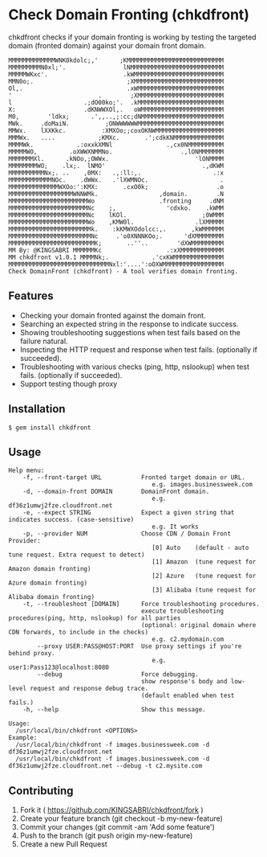 # Check Domain Fronting (chkdfront)
chkdfront checks if your domain fronting is working by testing the targeted domain (fronted domain) against your domain front domain.

```
MMMMMMMMMMMMMWNK0kdolc;,'      ;KMMMMMMMMMMMMMMMMMMMMMMMMMMM
MMMMMMMMMN0xl;'.                lNMMMMMMMMMMMMMMMMMMMMMMMMMM
MMMMMWKxc'.                     .kWMMMMMMMMMMMMMMMMMMMMMMMMM
MMN0o;.                          ;XMMMMMMMMMMMMMMMMMMMMMMMMM
Ol,.                             .xWMMMMMMMMMMMMMMMMMMMMMMMM
'                        .        ;XMMMMMMMMMMMMMMMMMMMMMMMM
l                    .;dO00ko;'.  .kMMMMMMMMMMMMMMMMMMMMMMMM
X:                   .dKNWWXOl,.   oWMMMMMMMMMMMMMMMMMMMMMMM
M0,        'ldkx;      .',,..,;:cc;dNMMMMMMMMMMMMMMMMMMMMMMM
MWk.     .doMaiN.          ;ONWWWWWWMMMMMMMMMMMMMMMMMMMMMMMM
MMWx.    lXXKkc.          :XMXOo;;coxOKNWMMMMMMMMMMMMMMMMMMM
MMMWx.   ....            ;KMXc.       .';cdkKNMMMMMMMMMMMMMM
MMMMWk.            .:oxxkXMNl               .,cx0NMMMMMMMMMM
MMMMMWO,         .oXWWXNMMNo.                   .,lONMMMMMMM
MMMMMMMXl.      .kNOo,;OWWx.                        'lONMMMM
MMMMMMMMWO;    .lx;.  lNMO'                           .,dKWM
MMMMMMMMMMNx;. ..    ,0MX:   .,:ll:,.                    .:x
MMMMMMMMMMMMNOc.    .dWWx.   .'lXWMNOc.                    .
MMMMMMMMMMMMMMWXOo:':KMX:       .cxO0k;                   .o
MMMMMMMMMMMMMMMMMMWNNWMk.                 ,domain.        .N
MMMMMMMMMMMMMMMMMMMMMMWo                  .fronting     .dNM
MMMMMMMMMMMMMMMMMMMMMMNc    ;,              'cdxko.    .kWMM
MMMMMMMMMMMMMMMMMMMMMMNc    lKOl.                     ;0WMMM
MMMMMMMMMMMMMMMMMMMMMMWo    ,KMW0l.                 .lXMMMMM
MMMMMMMMMMMMMMMMMMMMMMMk.    :kKMWXOdolcc:,.       ,kWMMMMMM
MMMMMMMMMMMMMMMMMMMMMMMNc     .'o0XNNNKOo;.      'dXMMMMMMMM
MMMMMMMMMMMMMMMMMMMMMMMMK;       ..''..        'dXWMMMMMMMMM
MM By: @KINGSABRI MMMMMMKc                  .:xXMMMMMMMMMMMM
MM chkdfront v1.0.1 MMMMNk;.            .'cxKWMMMMMMMMMMMMMM
MMMMMMMMMMMMMMMMMMMMMMMMMMMMNxl:'....':oOXWMMMMMMMMMMMMMMMMM
Check DomainFront (chkdfront) - A tool verifies domain fronting.
```
## Features
* Checking your domain fronted against the domain front.
* Searching an expected string in the response to indicate success.
* Showing troubleshooting suggestions when test fails based on the failure natural.
* Inspecting the HTTP request and response when test fails. (optionally if succeeded).
* Troubleshooting with various checks (ping, http, nslookup) when test fails. (optionally if succeeded).
* Support testing though proxy

## Installation

    $ gem install chkdfront

## Usage

```
Help menu:
    -f, --front-target URL           Fronted target domain or URL.
                                     	e.g. images.businessweek.com
    -d, --domain-front DOMAIN        DomainFront domain.
                                     	e.g. df36z1umwj2fze.cloudfront.net
    -e, --expect STRING              Expect a given string that indicates success. (case-sensitive)
                                     	e.g. It works
    -p, --provider NUM               Choose CDN / Domain Front Provider:
                                     	[0] Auto    (default - auto tune request. Extra request to detect)
                                     	[1] Amazon  (tune request for Amazon domain fronting)
                                     	[2] Azure   (tune request for Azure domain fronting)
                                     	[3] Alibaba (tune request for Alibaba domain fronting)
    -t, --troubleshoot [DOMAIN]      Force troubleshooting procedures.
                                     execute troubleshooting procedures(ping, http, nslookup) for all parties
                                     (optional: original domain where CDN forwards, to include in the checks)
                                     	e.g. c2.mydomain.com
        --proxy USER:PASS@HOST:PORT  Use proxy settings if you're behind proxy.
                                     	e.g. user1:Pass123@localhost:8080
        --debug                      Force debugging.
                                     show response's body and low-level request and response debug trace.
                                     (default enabled when test fails.)
    -h, --help                       Show this message.

Usage:
  /usr/local/bin/chkdfront <OPTIONS>
Example:
  /usr/local/bin/chkdfront -f images.businessweek.com -d df36z1umwj2fze.cloudfront.net
  /usr/local/bin/chkdfront -f images.businessweek.com -d df36z1umwj2fze.cloudfront.net --debug -t c2.mysite.com
```

## Contributing

1. Fork it ( https://github.com/KINGSABRI/chkdfront/fork )
2. Create your feature branch (git checkout -b my-new-feature)
3. Commit your changes (git commit -am 'Add some feature')
4. Push to the branch (git push origin my-new-feature)
5. Create a new Pull Request
